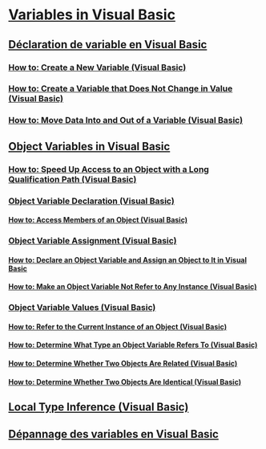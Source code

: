 # [Variables in Visual Basic](index.md)
## [Déclaration de variable en Visual Basic](variable-declaration.md)
### [How to: Create a New Variable (Visual Basic)](how-to-create-a-new-variable.md)
### [How to: Create a Variable that Does Not Change in Value (Visual Basic)](how-to-create-a-variable-that-does-not-change-in-value.md)
### [How to: Move Data Into and Out of a Variable (Visual Basic)](how-to-move-data-into-and-out-of-a-variable.md)
## [Object Variables in Visual Basic](object-variables.md)
### [How to: Speed Up Access to an Object with a Long Qualification Path (Visual Basic)](how-to-speed-up-access-to-an-object-with-a-long-qualification-path.md)
### [Object Variable Declaration (Visual Basic)](object-variable-declaration.md)
#### [How to: Access Members of an Object (Visual Basic)](how-to-access-members-of-an-object.md)
### [Object Variable Assignment (Visual Basic)](object-variable-assignment.md)
#### [How to: Declare an Object Variable and Assign an Object to It in Visual Basic](how-to-declare-an-object-variable-and-assign-an-object-to-it.md)
#### [How to: Make an Object Variable Not Refer to Any Instance (Visual Basic)](how-to-make-an-object-variable-not-refer-to-any-instance.md)
### [Object Variable Values (Visual Basic)](object-variable-values.md)
#### [How to: Refer to the Current Instance of an Object (Visual Basic)](how-to-refer-to-the-current-instance-of-an-object.md)
#### [How to: Determine What Type an Object Variable Refers To (Visual Basic)](how-to-determine-what-type-an-object-variable-refers-to.md)
#### [How to: Determine Whether Two Objects Are Related (Visual Basic)](how-to-determine-whether-two-objects-are-related.md)
#### [How to: Determine Whether Two Objects Are Identical (Visual Basic)](how-to-determine-whether-two-objects-are-identical.md)
## [Local Type Inference (Visual Basic)](local-type-inference.md)
## [Dépannage des variables en Visual Basic](troubleshooting-variables.md)
